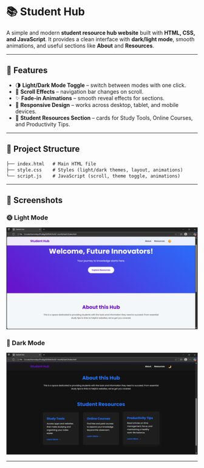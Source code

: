 # 📚 Student Hub

A simple and modern **student resource hub website** built with **HTML, CSS, and JavaScript**.
It provides a clean interface with **dark/light mode**, smooth animations, and useful sections like **About** and **Resources**.

---

## 🚀 Features

* 🌗 **Light/Dark Mode Toggle** – switch between modes with one click.
* 📜 **Scroll Effects** – navigation bar changes on scroll.
* ✨ **Fade-in Animations** – smooth reveal effects for sections.
* 🎨 **Responsive Design** – works across desktop, tablet, and mobile devices.
* 📖 **Student Resources Section** – cards for Study Tools, Online Courses, and Productivity Tips.

---

## 📂 Project Structure

```
├── index.html   # Main HTML file
├── style.css    # Styles (light/dark themes, layout, animations)
└── script.js    # JavaScript (scroll, theme toggle, animations)
```

---

## 📸 Screenshots

### 🌞 Light Mode

![Light Mode Preview](assets/demo1.png)

### 🌙 Dark Mode

![Dark Mode Preview](assets/demo2.png)

---
